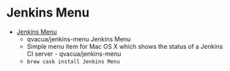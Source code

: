 # Jenkins Menu
- [Jenkins Menu](https://github.com/qvacua/jenkins-menu/)
  -  qvacua/jenkins-menu Jenkins Menu
  - Simple menu item for Mac OS X which shows the status of a Jenkins CI server - qvacua/jenkins-menu
  - `brew cask install Jenkins Menu`

